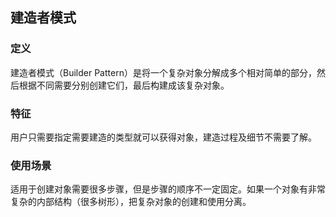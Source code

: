 ## 建造者模式

### 定义
建造者模式（Builder Pattern）是将一个复杂对象分解成多个相对简单的部分，然后根据不同需要分别创建它们，最后构建成该复杂对象。

### 特征
用户只需要指定需要建造的类型就可以获得对象，建造过程及细节不需要了解。

### 使用场景
适用于创建对象需要很多步骤，但是步骤的顺序不一定固定。如果一个对象有非常复杂的内部结构（很多树形），把复杂对象的创建和使用分离。

